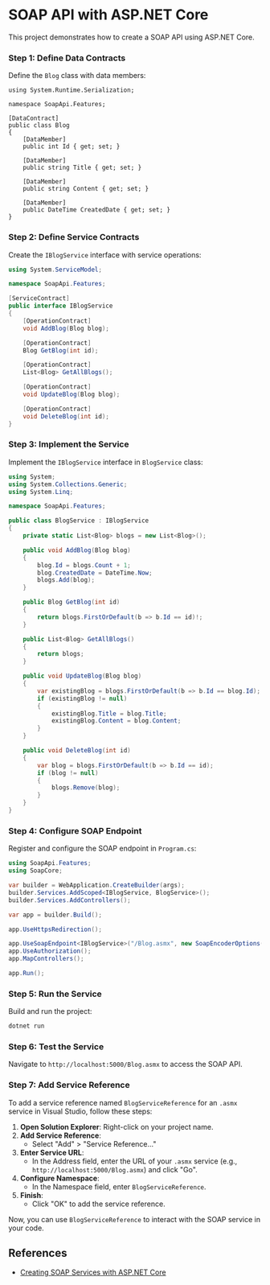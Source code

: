 # SOAP API with ASP.NET Core

This project demonstrates how to create a SOAP API using ASP.NET Core.

### Step 1: Define Data Contracts

Define the `Blog` class with data members:

```csharps
using System.Runtime.Serialization;

namespace SoapApi.Features;

[DataContract]
public class Blog
{
    [DataMember]
    public int Id { get; set; }

    [DataMember]
    public string Title { get; set; }

    [DataMember]
    public string Content { get; set; }

    [DataMember]
    public DateTime CreatedDate { get; set; }
}
```

### Step 2: Define Service Contracts

Create the `IBlogService` interface with service operations:

```csharp
using System.ServiceModel;

namespace SoapApi.Features;

[ServiceContract]
public interface IBlogService
{
    [OperationContract]
    void AddBlog(Blog blog);

    [OperationContract]
    Blog GetBlog(int id);

    [OperationContract]
    List<Blog> GetAllBlogs();

    [OperationContract]
    void UpdateBlog(Blog blog);

    [OperationContract]
    void DeleteBlog(int id);
}
```

### Step 3: Implement the Service

Implement the `IBlogService` interface in `BlogService` class:

```csharp
using System;
using System.Collections.Generic;
using System.Linq;

namespace SoapApi.Features;

public class BlogService : IBlogService
{
    private static List<Blog> blogs = new List<Blog>();

    public void AddBlog(Blog blog)
    {
        blog.Id = blogs.Count + 1;
        blog.CreatedDate = DateTime.Now;
        blogs.Add(blog);
    }

    public Blog GetBlog(int id)
    {
        return blogs.FirstOrDefault(b => b.Id == id)!;
    }

    public List<Blog> GetAllBlogs()
    {
        return blogs;
    }

    public void UpdateBlog(Blog blog)
    {
        var existingBlog = blogs.FirstOrDefault(b => b.Id == blog.Id);
        if (existingBlog != null)
        {
            existingBlog.Title = blog.Title;
            existingBlog.Content = blog.Content;
        }
    }

    public void DeleteBlog(int id)
    {
        var blog = blogs.FirstOrDefault(b => b.Id == id);
        if (blog != null)
        {
            blogs.Remove(blog);
        }
    }
}
```

### Step 4: Configure SOAP Endpoint

Register and configure the SOAP endpoint in `Program.cs`:

```csharp
using SoapApi.Features;
using SoapCore;

var builder = WebApplication.CreateBuilder(args);
builder.Services.AddScoped<IBlogService, BlogService>();
builder.Services.AddControllers();

var app = builder.Build();

app.UseHttpsRedirection();

app.UseSoapEndpoint<IBlogService>("/Blog.asmx", new SoapEncoderOptions());
app.UseAuthorization();
app.MapControllers();

app.Run();
```

### Step 5: Run the Service

Build and run the project:

```sh
dotnet run
```

### Step 6: Test the Service

Navigate to `http://localhost:5000/Blog.asmx` to access the SOAP API.

### Step 7: Add Service Reference

To add a service reference named `BlogServiceReference` for an `.asmx` service in Visual Studio, follow these steps:

1. **Open Solution Explorer**: Right-click on your project name.
2. **Add Service Reference**:
   - Select "Add" > "Service Reference..."
3. **Enter Service URL**:
   - In the Address field, enter the URL of your `.asmx` service (e.g., `http://localhost:5000/Blog.asmx`) and click "Go".
4. **Configure Namespace**:
   - In the Namespace field, enter `BlogServiceReference`.
5. **Finish**:
   - Click "OK" to add the service reference.

Now, you can use `BlogServiceReference` to interact with the SOAP service in your code.

## References

- [Creating SOAP Services with ASP.NET Core](https://positiwise.com/blog/how-to-create-soap-services-using-asp-net-core#What_is_SOAP_Based_Web_Service)